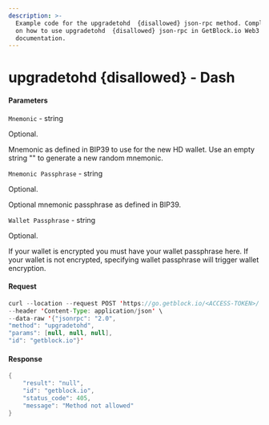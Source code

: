 ```yaml
---
description: >-
  Example code for the upgradetohd  {disallowed} json-rpc method. Сomplete guide
  on how to use upgradetohd  {disallowed} json-rpc in GetBlock.io Web3
  documentation.
---
```


# upgradetohd {disallowed} - Dash

#### Parameters

`Mnemonic` - string

Optional.

Mnemonic as defined in BIP39 to use for the new HD wallet. Use an empty string "" to generate a new random mnemonic.

`Mnemonic Passphrase` - string

Optional.

Optional mnemonic passphrase as defined in BIP39.

`Wallet Passphrase` - string

Optional.

If your wallet is encrypted you must have your wallet passphrase here. If your wallet is not encrypted, specifying wallet passphrase will trigger wallet encryption.

#### Request

```java
curl --location --request POST 'https://go.getblock.io/<ACCESS-TOKEN>/' \
--header 'Content-Type: application/json' \ 
--data-raw '{"jsonrpc": "2.0",
"method": "upgradetohd",
"params": [null, null, null],
"id": "getblock.io"}'
```

#### Response

```java
{
    "result": "null",
    "id": "getblock.io",
    "status_code": 405,
    "message": "Method not allowed"
}
```
